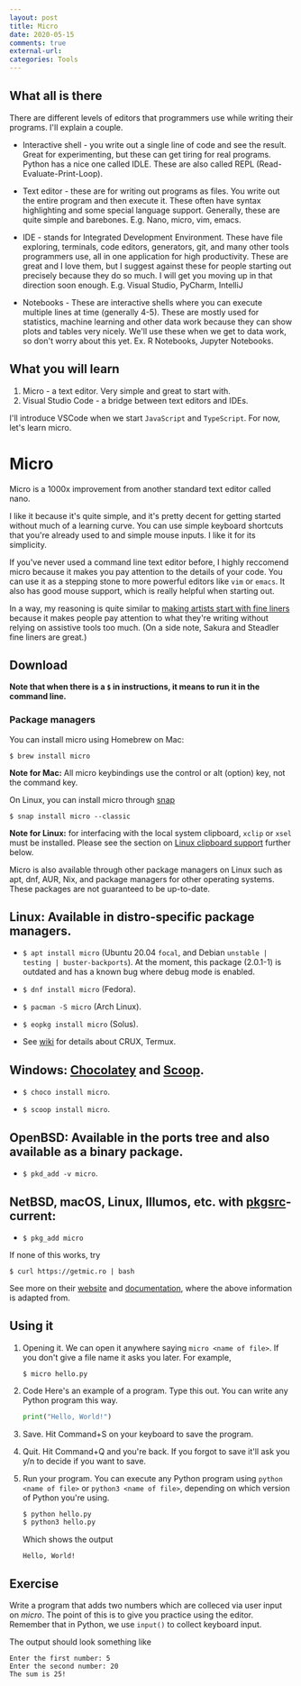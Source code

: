 ```yaml
---
layout: post
title: Micro
date: 2020-05-15
comments: true
external-url:
categories: Tools
---
```


## What all is there

There are different levels of editors that programmers use while writing their 
programs. I'll explain a couple.

* Interactive shell - you write out a single line of code and see the result. Great for experimenting, but these can get tiring for real programs. Python has a nice one called IDLE. These are also called REPL 
(Read-Evaluate-Print-Loop).

* Text editor - these are for writing out programs as files. You write out
the entire program and then execute it. These often have syntax highlighting
and some special language support. Generally, these are quite simple and barebones.
E.g. Nano, micro, vim, emacs. 

* IDE - stands for Integrated Development Environment. These have file exploring,
terminals, code editors, generators, git, and many other tools 
programmers use, all in one application for high productivity. These are great and I
love them, but I suggest against these for people starting out precisely because
they do so much. I will get you moving up in that direction soon enough.
E.g. Visual Studio, PyCharm, IntelliJ

* Notebooks - These are interactive shells where you can execute multiple 
lines at  time (generally 4-5). These are mostly used for statistics,
machine learning and other data work because they can show plots and tables very 
nicely. We'll use these when we get to data work, so don't worry about this
yet.
Ex. R Notebooks, Jupyter Notebooks. 

## What you will learn

1. Micro - a text editor. Very simple and great to start with.
3. Visual Studio Code - a bridge between text editors and IDEs.

I'll introduce VSCode when we start `JavaScript` and `TypeScript`. For now, let's learn micro.

# Micro

Micro is a 1000x improvement from another standard text editor called nano.

I like it because it's quite simple, and it's pretty decent for getting started 
without much of a learning curve. You can use simple keyboard shortcuts that you're already 
used to and simple mouse inputs. I like it for its simplicity.

If you've never used a command line text editor before, I highly reccomend micro because it makes you pay attention to the details of your code. You can use it as a stepping stone to more powerful editors like `vim` or `emacs`. It also has good mouse support, which is really helpful when starting out.

In a way, my reasoning is quite similar to [making artists start with fine liners](https://drawabox.com/article/ink) because it makes people pay attention to what they're writing without relying on assistive tools too much. (On a side note, Sakura and Steadler fine liners are great.)

## Download

**Note that when there is a `$` in instructions, it means to run it in the command line.**

### Package managers

You can install micro using Homebrew on Mac:

```
$ brew install micro
```

**Note for Mac:** All micro keybindings use the control or alt (option) key, not the command
key.

On Linux, you can install micro through [snap](https://snapcraft.io/docs/core/install)

```
$ snap install micro --classic
```

**Note for Linux:** for interfacing with the local system clipboard, `xclip` or `xsel`
must be installed. Please see the section on [Linux clipboard support](https://github.com/zyedidia/micro#linux-clipboard-support)
further below.

Micro is also available through other package managers on Linux such as apt, dnf, AUR, Nix, and package managers for other operating systems. These packages are not guaranteed to be up-to-date.

## Linux: Available in distro-specific package managers.

* `$ apt install micro` (Ubuntu 20.04 `focal`, and Debian `unstable | testing | buster-backports`). At the moment, this package (2.0.1-1) is outdated and has a known bug where debug mode is enabled.

* `$ dnf install micro` (Fedora).

* `$ pacman -S micro` (Arch Linux).

* `$ eopkg install micro` (Solus).

* See [wiki](https://github.com/zyedidia/micro/wiki/Installing-Micro) for details about CRUX, Termux.

## Windows: [Chocolatey](https://chocolatey.org) and [Scoop](https://github.com/lukesampson/scoop).

* `$ choco install micro`.

* `$ scoop install micro`.

## OpenBSD: Available in the ports tree and also available as a binary package.

* `$ pkd_add -v micro`.

## NetBSD, macOS, Linux, Illumos, etc. with [pkgsrc](http://www.pkgsrc.org/)-current:

* `$ pkg_add micro`

If none of this works, try

```
$ curl https://getmic.ro | bash
```

See more on their [website](https://micro-editor.github.io/) and [documentation](https://github.com/zyedidia/micro#installation), where the above information is adapted from.

## Using it

1. Opening it. We can open it anywhere saying `micro <name of file>`. 
   If you don't give a file name it asks you later. For example,
   ```
   $ micro hello.py
   ```

2. Code
   Here's an example of a program. Type this out. You can write any Python program this way.
   ```python
   print("Hello, World!")
   ```

3. Save. Hit Command+S on your keyboard to save the program.

4. Quit. Hit Command+Q and you're back. If you forgot to save it'll ask you
y/n to decide if you want to save.

5. Run your program. You can execute any Python program using `python <name of file>` or `python3 <name of file>`, depending on which version of Python you're using.
   ```bash
   $ python hello.py
   $ python3 hello.py
   ```
   Which shows the output
   ```
   Hello, World!
   ```

## Exercise

Write a program that adds two numbers which are colleced via user input on *micro*. The point of this 
is to give you practice using the editor. Remember that in Python, we use `input()` to collect keyboard input.

The output should look something like
```
Enter the first number: 5
Enter the second number: 20
The sum is 25!
```